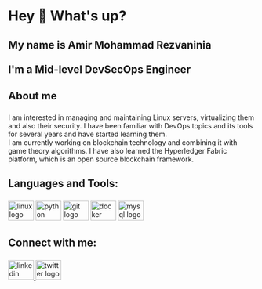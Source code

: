 <h1 align="left">Hey 👋 What's up?</h1>

###

<h2 align="left">My name is Amir Mohammad Rezvaninia <br><br>I'm a Mid-level DevSecOps Engineer</h2>

###

<h2 align="left">About me</h2>

###

<p align="left">I am interested in managing and maintaining Linux servers, virtualizing them and also their security. I have been familiar with DevOps topics and its tools for several years and have started learning them. <br>I am currently working on blockchain technology and combining it with game theory algorithms. I have also learned the Hyperledger Fabric platform, which is an open source blockchain framework.</p>

###

<h2 align="left">Languages and Tools:</h2>

###

<div align="left">
  <img src="https://cdn.jsdelivr.net/gh/devicons/devicon/icons/linux/linux-original.svg" height="40" width="52" alt="linux logo"  />
  <img src="https://cdn.jsdelivr.net/gh/devicons/devicon/icons/python/python-original.svg" height="40" width="52" alt="python logo"  />
  <img src="https://cdn.jsdelivr.net/gh/devicons/devicon/icons/git/git-original.svg" height="40" width="52" alt="git logo"  />
  <img src="https://cdn.jsdelivr.net/gh/devicons/devicon/icons/docker/docker-original.svg" height="40" width="52" alt="docker logo"  />
  <img src="https://cdn.jsdelivr.net/gh/devicons/devicon/icons/mysql/mysql-original.svg" height="40" width="52" alt="mysql logo"  />
</div>

###

<h2 align="left">Connect with me:</h2>

###

<div align="left">
  <a href="https://www.linkedin.com/in/amirmohammadrezvaninia/" target="_blank">
    <img src="https://raw.githubusercontent.com/maurodesouza/profile-readme-generator/master/src/assets/icons/social/linkedin/default.svg" width="52" height="40" alt="linkedin logo"  />
  </a>
  <a href="https://twitter.com/amir_mohammadre" target="_blank">
    <img src="https://raw.githubusercontent.com/maurodesouza/profile-readme-generator/master/src/assets/icons/social/twitter/default.svg" width="52" height="40" alt="twitter logo"  />
  </a>
</div>

###

